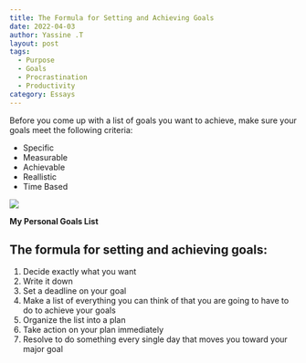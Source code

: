 ```yaml
---
title: The Formula for Setting and Achieving Goals
date: 2022-04-03
author: Yassine .T
layout: post
tags:
  - Purpose
  - Goals
  - Procrastination
  - Productivity
category: Essays
---
```



Before you come up with a list of goals you want to achieve, make sure your goals meet the following criteria:<br>
* Specific<br>
* Measurable <br>
* Achievable<br>
* Reallistic<br>
* Time Based<br>

<img data-width="5532" data-height="3688" src="https://cdn-images-1.medium.com/max/2560/1*RijfP3sZSfQXb8V_43OzUA.jpeg" /> <figcaption class="wp-caption-text"><b>My Personal Goals List</b>

## The formula for setting and achieving goals:
1. Decide exactly what you want
2. Write it down
3. Set a deadline on your goal
4. Make a list of everything you can think of that you are going to have to do to achieve your goals
5. Organize the list into a plan
6. Take action on your plan immediately
7. Resolve to do something every single day that moves you toward your major goal


